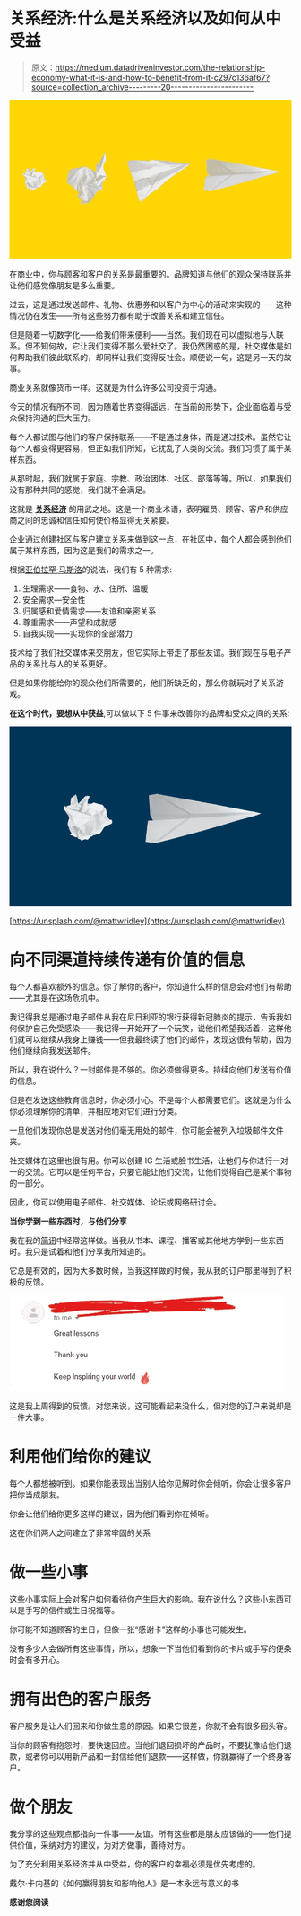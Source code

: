 # 关系经济:什么是关系经济以及如何从中受益

> 原文：<https://medium.datadriveninvestor.com/the-relationship-economy-what-it-is-and-how-to-benefit-from-it-c297c136af67?source=collection_archive---------20----------------------->

![](img/0a2ab7845e2e2d6cae8fd4562435e744.png)

在商业中，你与顾客和客户的关系是最重要的。品牌知道与他们的观众保持联系并让他们感觉像朋友是多么重要。

过去，这是通过发送邮件、礼物、优惠券和以客户为中心的活动来实现的——这种情况仍在发生——所有这些努力都有助于改善关系和建立信任。

但是随着一切数字化——给我们带来便利——当然。我们现在可以虚拟地与人联系。但不知何故，它让我们变得不那么爱社交了。我仍然困惑的是，社交媒体是如何帮助我们彼此联系的，却同样让我们变得反社会。顺便说一句，这是另一天的故事。

商业关系就像货币一样。这就是为什么许多公司投资于沟通。

今天的情况有所不同，因为随着世界变得遥远，在当前的形势下，企业面临着与受众保持沟通的巨大压力。

每个人都试图与他们的客户保持联系——不是通过身体，而是通过技术。虽然它让每个人都变得更容易，但正如我们所知，它扰乱了人类的交流。我们习惯了属于某样东西。

从那时起，我们就属于家庭、宗教、政治团体、社区、部落等等。所以，如果我们没有那种共同的感觉，我们就不会满足。

这就是 [**关系经济**](https://thedijuliusgroup.com/product/the-relationship-economy/) 的用武之地。这是一个商业术语，表明雇员、顾客、客户和供应商之间的忠诚和信任如何使价格显得无关紧要。

企业通过创建社区与客户建立关系来做到这一点，在社区中，每个人都会感到他们属于某样东西，因为这是我们的需求之一。

根据[亚伯拉罕·马斯洛](https://www.simplypsychology.org/maslow.html)的说法，我们有 5 种需求:

1.  生理需求——食物、水、住所、温暖
2.  安全需求—安全性
3.  归属感和爱情需求——友谊和亲密关系
4.  尊重需求——声望和成就感
5.  自我实现——实现你的全部潜力

技术给了我们社交媒体来交朋友，但它实际上带走了那些友谊。我们现在与电子产品的关系比与人的关系更好。

但是如果你能给你的观众他们所需要的，他们所缺乏的，那么你就玩对了关系游戏。

**在这个时代，要想从中获益**,可以做以下 5 件事来改善你的品牌和受众之间的关系:

![](img/17354e81331afafcefe34de78a3066de.png)

[https://unsplash.com/@mattwridley](https://unsplash.com/@mattwridley)

# 向不同渠道持续传递有价值的信息

每个人都喜欢额外的信息。你了解你的客户，你知道什么样的信息会对他们有帮助——尤其是在这场危机中。

我记得我总是通过电子邮件从我在尼日利亚的银行获得新冠肺炎的提示，告诉我如何保护自己免受感染——我记得一开始开了一个玩笑，说他们希望我活着，这样他们就可以继续从我身上赚钱——但我最终读了他们的邮件，发现这很有帮助，因为他们继续向我发送邮件。

所以，我在说什么？一封邮件是不够的。你必须做得更多。持续向他们发送有价值的信息。

但是在发送这些教育信息时，你必须小心。不是每个人都需要它们。这就是为什么你必须理解你的清单，并相应地对它们进行分类。

一旦他们发现你总是发送对他们毫无用处的邮件，你可能会被列入垃圾邮件文件夹。

社交媒体在这里也很有用。你可以创建 IG 生活或脸书生活，让他们与你进行一对一的交流。它可以是任何平台，只要它能让他们交流，让他们觉得自己是某个事物的一部分。

因此，你可以使用电子邮件、社交媒体、论坛或网络研讨会。

**当你学到一些东西时，与他们分享**

我在我的[简讯](https://mailchi.mp/91ab170a8236/tochukwu)中经常这样做。当我从书本、课程、播客或其他地方学到一些东西时。我只是试着和他们分享我所知道的。

它总是有效的，因为大多数时候，当我这样做的时候，我从我的订户那里得到了积极的反馈。

![](img/b4ecc14932b35a6f495442ddd28a04bb.png)

这是我上周得到的反馈。对您来说，这可能看起来没什么，但对您的订户来说却是一件大事。

# 利用他们给你的建议

每个人都想被听到。如果你能表现出当别人给你见解时你会倾听，你会让很多客户把你当成朋友。

你会让他们给你更多这样的建议，因为他们看到你在倾听。

这在你们两人之间建立了非常牢固的关系

# 做一些小事

这些小事实际上会对客户如何看待你产生巨大的影响。我在说什么？这些小东西可以是手写的信件或生日祝福等。

你可能不知道顾客的生日，但像一张“感谢卡”这样的小事也可能发生。

没有多少人会做所有这些事情，所以，想象一下当他们看到你的卡片或手写的便条时会有多开心。

# 拥有出色的客户服务

客户服务是让人们回来和你做生意的原因。如果它很差，你就不会有很多回头客。

当你的顾客有抱怨时，要快速回应。当他们退回损坏的产品时，不要犹豫给他们退款，或者你可以用新产品和一封信给他们退款——这样做，你就赢得了一个终身客户。

# 做个朋友

我分享的这些观点都指向一件事——友谊。所有这些都是朋友应该做的——他们提供价值，采纳对方的建议，为对方做事，善待对方。

为了充分利用关系经济并从中受益，你的客户的幸福必须是优先考虑的。

戴尔·卡内基的《如何赢得朋友和影响他人》是一本永远有意义的书

**感谢您阅读**